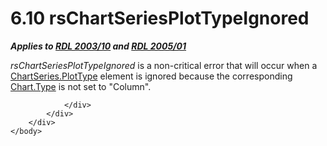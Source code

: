 <html dir="LTR" xmlns:mshelp="http://msdn.microsoft.com/mshelp" xmlns:ddue="http://ddue.schemas.microsoft.com/authoring/2003/5" xmlns:xlink="http://www.w3.org/1999/xlink" xmlns:tool="http://www.microsoft.com/tooltip">
    <head>
        <meta http-equiv="Content-Type" content="text/html; CHARSET=utf-8"></meta>
        <meta name="save" content="history"></meta>
        <title>6.10 rsChartSeriesPlotTypeIgnored</title>
        <xml>
            <mshelp:toctitle title="6.10 rsChartSeriesPlotTypeIgnored"></mshelp:toctitle>
            <mshelp:rltitle title="[MS-RDL]: rsChartSeriesPlotTypeIgnored"></mshelp:rltitle>
            <mshelp:keyword index="A" term="2f7962f8-bc67-4b52-a405-0fa728904c1c"></mshelp:keyword>
            <mshelp:attr name="DCSext.ContentType" value="open specification"></mshelp:attr>
            <mshelp:attr name="AssetID" value="2f7962f8-bc67-4b52-a405-0fa728904c1c"></mshelp:attr>
            <mshelp:attr name="TopicType" value="kbRef"></mshelp:attr>
            <mshelp:attr name="DCSext.Title" value="[MS-RDL]: rsChartSeriesPlotTypeIgnored" />
        </xml>
    </head>
    <body>
        <div id="header">
            <h1 class="heading">6.10 rsChartSeriesPlotTypeIgnored</h1>
        </div>
        <div id="mainSection">
            <div id="mainBody">
                <div id="allHistory" class="saveHistory"></div>
                <div id="sectionSection0" class="section" name="collapseableSection">
                    

<p><b><i>Applies to </i></b><a href="a7e2ad00-07c8-4f6d-80ab-3ad55df7b233.md"><b><i>RDL 2003/10</i></b></a><b>
<i>and </i></b><a href="3ebe2912-4958-4832-b391-cad1f5e13338.md"><b><i>RDL 2005/01</i></b></a></p>

<p><i>rsChartSeriesPlotTypeIgnored</i> is a non-critical error
that will occur when a <a href="8a430131-81f5-4566-ba7d-a9f758a76abc.md">ChartSeries.PlotType</a>
element is ignored because the corresponding <a href="6d4404b0-081d-4cda-bcce-786181d740a6.md">Chart.Type</a> is not set to
&quot;Column&quot;.</p>


                </div>
            </div>
        </div>
    </body>
</html>